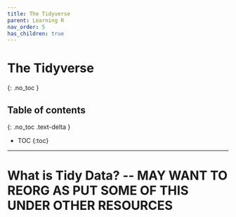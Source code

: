 ```yaml
---
title: The Tidyverse
parent: Learning R
nav_order: 5
has_children: true
---
```


# The Tidyverse
{: .no_toc }


## Table of contents
{: .no_toc .text-delta }

- TOC
{:toc}

---

# What is Tidy Data? -- MAY WANT TO REORG AS PUT SOME OF THIS UNDER OTHER RESOURCES
